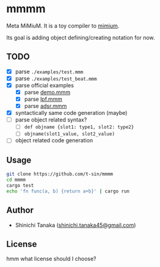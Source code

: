 # mmmm

Meta MiMiuM. It is a toy compiler to [mimium](https://github.com/mimium-org/mimium).

Its goal is adding object defining/creating notation for now.

## TODO

- [x] parse `./examples/test.mmm`
- [x] parse `./examples/test_beat.mmm`
- [x] parse official examples
  - [x] parse [demo.mmm](https://github.com/mimium-org/mimium/blob/dev/examples/demo.mmm)
  - [x] parse [lpf.mmm](https://github.com/mimium-org/mimium/blob/dev/examples/lpf.mmm)
  - [x] parse [adsr.mmm](https://github.com/mimium-org/mimium/blob/dev/examples/adsr.mmm)
- [x] syntactically same code generation (maybe)
- [ ] parse object related syntax?
  - [ ] `def objname {slot1: type1, slot2: type2}`
  - [ ] `objname(slot1_value, slot2_value)`
- [ ] object related code generation

## Usage

```sh
git clone https://github.com/t-sin/mmmm
cd mmmm
cargo test
echo 'fn func(a, b) {return a+b}' | cargo run
```

## Author

- Shinichi Tanaka (<shinichi.tanaka45@gmail.com>)

## License

hmm what license should I choose?
